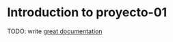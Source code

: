 # Introduction to proyecto-01

TODO: write [great documentation](http://jacobian.org/writing/what-to-write/)
